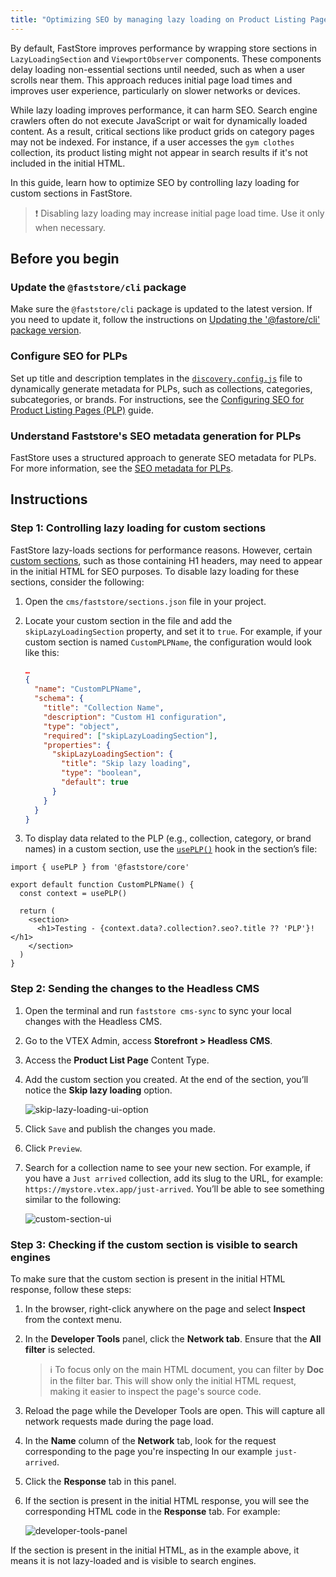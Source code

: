 ```yaml
---
title: "Optimizing SEO by managing lazy loading on Product Listing Pages (PLPs)"
---
```


By default, FastStore improves performance by wrapping store sections in `LazyLoadingSection` and `ViewportObserver` components. These components delay loading non-essential sections until needed, such as when a user scrolls near them. This approach reduces initial page load times and improves user experience, particularly on slower networks or devices.

While lazy loading improves performance, it can harm SEO. Search engine crawlers often do not execute JavaScript or wait for dynamically loaded content. As a result, critical sections like product grids on category pages may not be indexed. For instance, if a user accesses the `gym clothes` collection, its product listing might not appear in search results if it's not included in the initial HTML.

In this guide, learn how to optimize SEO by controlling lazy loading for custom sections in FastStore.

> ❗ Disabling lazy loading may increase initial page load time. Use it only when necessary.

## Before you begin

<Steps>

### Update the `@faststore/cli` package

Make sure the `@faststore/cli` package is updated to the latest version. If you need to update it, follow the instructions on [Updating the '@fastore/cli' package version](https://developers.vtex.com/docs/guides/faststore/project-structure-updating-the-cli-package-version).

### Configure SEO for PLPs

Set up title and description templates in the [`discovery.config.js`](https://developers.vtex.com/docs/guides/faststore/project-structure-config-options) file to dynamically generate metadata for PLPs, such as collections, categories, subcategories, or brands.
For instructions, see the [Configuring SEO for Product Listing Pages (PLP)](https://developers.vtex.com/docs/guides/faststore/managing-performance-configuring-seo-for-plp) guide.

### Understand Faststore's SEO metadata generation for PLPs

FastStore uses a structured approach to generate SEO metadata for PLPs. For more information, see the [SEO metadata for PLPs](https://developers.vtex.com/docs/guides/faststore/managing-performance-configuring-seo-for-plp#seo-metadat-for-plps).

</Steps>

## Instructions

### Step 1: Controlling lazy loading for custom sections

FastStore lazy-loads sections for performance reasons. However, certain [custom sections](https://developers.vtex.com/docs/guides/faststore/building-sections-creating-a-new-section), such as those containing H1 headers, may need to appear in the initial HTML for SEO purposes. To disable lazy loading for these sections, consider the following:

1. Open the `cms/faststore/sections.json` file in your project.
2. Locate your custom section in the file and add the `skipLazyLoadingSection` property, and set it to `true`. For example, if your custom section is named `CustomPLPName`, the configuration would look like this:

   ```sections.json
   …
   {
     "name": "CustomPLPName",
     "schema": {
       "title": "Collection Name",
       "description": "Custom H1 configuration",
       "type": "object",
       "required": ["skipLazyLoadingSection"],
       "properties": {
         "skipLazyLoadingSection": {
           "title": "Skip lazy loading",
           "type": "boolean",
           "default": true
         }
       }
     }
   }
   ```

3. To display data related to the PLP (e.g., collection, category, or brand names) in a custom section, use the [`usePLP()`](https://developers.vtex.com/docs/guides/faststore/api-extensions-consuming-api-extensions#consuming-api-extensions-data-from-custom-sections) hook in the section’s file:

```CallToAction.tsx
import { usePLP } from '@faststore/core'

export default function CustomPLPName() {
  const context = usePLP()

  return (
    <section>
      <h1>Testing - {context.data?.collection?.seo?.title ?? 'PLP'}!</h1>
    </section>
  )
}

```

### Step 2: Sending the changes to the Headless CMS

1. Open the terminal and run `faststore cms-sync` to sync your local changes with the Headless CMS.
2. Go to the VTEX Admin, access **Storefront > Headless CMS**.
3. Access the **Product List Page** Content Type.
4. Add the custom section you created. At the end of the section, you’ll notice the **Skip lazy loading** option.

   ![skip-lazy-loading-ui-option](https://vtexhelp.vtexassets.com/assets/docs/src/skip-lazy-loading-option___32bda38cafbf728774a30ad9ada8be01.png)

5. Click `Save` and publish the changes you made.
6. Click `Preview`.
7. Search for a collection name to see your new section. For example, if you have a `Just arrived` collection, add its slug to the URL, for example: `https://mystore.vtex.app/just-arrived`. You’ll be able to see something similar to the following:

   ![custom-section-ui](https://vtexhelp.vtexassets.com/assets/docs/src/custom-section___48bf7d70d678b4fb4ddae39aa0cf14cb.png)

### Step 3: Checking if the custom section is visible to search engines

To make sure that the custom section is present in the initial HTML response, follow these steps:

1. In the browser, right-click anywhere on the page and select **Inspect** from the context menu.
2. In the **Developer Tools** panel, click the **Network tab**. Ensure that the **All filter** is selected.

   > ℹ To focus only on the main HTML document, you can filter by **Doc** in the filter bar. This will show only the initial HTML request, making it easier to inspect the page's source code.

3. Reload the page while the Developer Tools are open. This will capture all network requests made during the page load.
4. In the **Name** column of the **Network** tab, look for the request corresponding to the page you're inspecting In our example `just-arrived`.
5. Click the **Response** tab in this panel.
6. If the section is present in the initial HTML response, you will see the corresponding HTML code in the **Response** tab. For example:

   ![developer-tools-panel](https://vtexhelp.vtexassets.com/assets/docs/src/developer-tools-panel___9240a6f4b36ce8151f6d346e78674f2b.png)

If the section is present in the initial HTML, as in the example above, it means it is not lazy-loaded and is visible to search engines.
